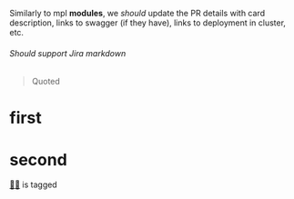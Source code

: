 Similarly to mpl **modules**, we *should* update the PR details with card description, links to swagger (if they have), links to deployment in cluster, etc.

###### Should support Jira markdown

> Quoted

# first
# second

[👩‍💻](http://vandebron.atlassian.com/jira/people/6151b89d72f6970069e87968) is tagged

